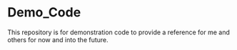 # Demo_Code

This repository is for demonstration code to provide a reference for me and others for now and into the future.
